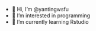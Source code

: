 - 👋 Hi, I’m @yantingwsfu
- 👀 I’m interested in programming 
- 🌱 I’m currently learning Rstudio

<!---
yantingwsfu/yantingwsfu is a ✨ special ✨ repository because its `README.md` (this file) appears on your GitHub profile.
You can click the Preview link to take a look at your changes.
--->

